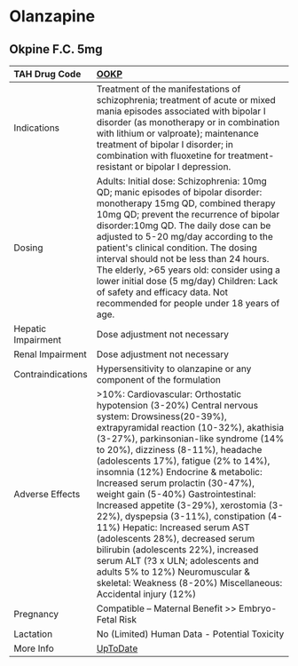 # Olanzapine

## Okpine F.C. 5mg

| TAH Drug Code      | [OOKP](https://www.tahsda.org.tw/drugs/hissearch.php?drug_code=OOKP)                                                                                                                                                                                                                                                                                                                                                                                                                                                                                                                                                                                                                                                        |
|:-------------------|:----------------------------------------------------------------------------------------------------------------------------------------------------------------------------------------------------------------------------------------------------------------------------------------------------------------------------------------------------------------------------------------------------------------------------------------------------------------------------------------------------------------------------------------------------------------------------------------------------------------------------------------------------------------------------------------------------------------------------|
| Indications        | Treatment of the manifestations of schizophrenia; treatment of acute or mixed mania episodes associated with bipolar I disorder (as monotherapy or in combination with lithium or valproate); maintenance treatment of bipolar I disorder; in combination with fluoxetine for treatment-resistant or bipolar I depression.                                                                                                                                                                                                                                                                                                                                                                                                  |
| Dosing             | Adults: Initial dose: Schizophrenia: 10mg QD; manic episodes of bipolar disorder: monotherapy 15mg QD, combined therapy 10mg QD; prevent the recurrence of bipolar disorder:10mg QD. The daily dose can be adjusted to 5-20 mg/day according to the patient's clinical condition. The dosing interval should not be less than 24 hours. The elderly, >65 years old: consider using a lower initial dose (5 mg/day) Children: Lack of safety and efficacy data. Not recommended for people under 18 years of age.                                                                                                                                                                                                            |
| Hepatic Impairment | Dose adjustment not necessary                                                                                                                                                                                                                                                                                                                                                                                                                                                                                                                                                                                                                                                                                               |
| Renal Impairment   | Dose adjustment not necessary                                                                                                                                                                                                                                                                                                                                                                                                                                                                                                                                                                                                                                                                                               |
| Contraindications  | Hypersensitivity to olanzapine or any component of the formulation                                                                                                                                                                                                                                                                                                                                                                                                                                                                                                                                                                                                                                                          |
| Adverse Effects    | >10%: Cardiovascular: Orthostatic hypotension (3-20%) Central nervous system: Drowsiness(20-39%), extrapyramidal reaction (10-32%), akathisia (3-27%), parkinsonian-like syndrome (14% to 20%), dizziness (8-11%), headache (adolescents 17%), fatigue (2% to 14%), insomnia (12%) Endocrine & metabolic: Increased serum prolactin (30-47%), weight gain (5-40%) Gastrointestinal: Increased appetite (3-29%), xerostomia (3-22%), dyspepsia (3-11%), constipation (4-11%) Hepatic: Increased serum AST (adolescents 28%), decreased serum bilirubin (adolescents 22%), increased serum ALT (?3 x ULN; adolescents and adults 5% to 12%) Neuromuscular & skeletal: Weakness (8-20%) Miscellaneous: Accidental injury (12%) |
| Pregnancy          | Compatible – Maternal Benefit >> Embryo-Fetal Risk                                                                                                                                                                                                                                                                                                                                                                                                                                                                                                                                                                                                                                                                          |
| Lactation          | No (Limited) Human Data - Potential Toxicity                                                                                                                                                                                                                                                                                                                                                                                                                                                                                                                                                                                                                                                                                |
| More Info          | [UpToDate](https://www.uptodate.com/contents/olanzapine-drug-information)                                                                                                                                                                                                                                                                                                                                                                                                                                                                                                                                                                                                                                                   |

